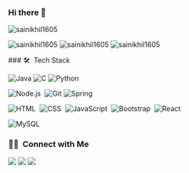 ### Hi there 👋

<!--
**seetaram-oruganti/seetaram-oruganti** is a ✨ _special_ ✨ repository because its `README.md` (this file) appears on your GitHub profile.

Here are some ideas to get you started:

- 🔭 I’m currently working on ...
- 🌱 I’m currently learning ...
- 👯 I’m looking to collaborate on ...
- 🤔 I’m looking for help with ...
- 💬 Ask me about ...
- 📫 How to reach me: ...
- 😄 Pronouns: ...
- ⚡ Fun fact: ...
-->
 <p><img align="center" src="https://komarev.com/ghpvc/?username=seetaram-oruganti&label=Profile%20views&color=0e75b6&style=flat" alt="sainikhil1605" /></p>
 <p>
<img src="https://github-readme-stats.vercel.app/api/top-langs?username=seetaram-oruganti&show_icons=true&theme=dark&locale=en&layout=compact" alt="sainikhil1605" />
<img  src="https://github-readme-stats.vercel.app/api?username=seetaram-oruganti&show_icons=true&theme=dark&locale=en" alt="sainikhil1605" />

<img src="https://github-readme-streak-stats.herokuapp.com/?user=seetaram-oruganti&theme=dark" alt="sainikhil1605" />
</p>
### 🛠 &nbsp;Tech Stack

![Java](https://img.shields.io/badge/-Java-05122A?style=flat&logo=Java&logoColor=FFA518)
![C](https://img.shields.io/badge/-C-05122A?style=flat&logo=C&logoColor=A8B9CC)
![Python](https://img.shields.io/badge/-Python-05122A?style=flat&logo=python) 

![Node.js](https://img.shields.io/badge/-Node.js-05122A?style=flat&logo=node.js)&nbsp;
![Git](https://img.shields.io/badge/-Git-05122A?style=flat&logo=git)
![Spring](https://img.shields.io/badge/-Spring-05122A?style=flat&logo=spring)


![HTML](https://img.shields.io/badge/-HTML-05122A?style=flat&logo=HTML5)&nbsp;
![CSS](https://img.shields.io/badge/-CSS-05122A?style=flat&logo=CSS3&logoColor=1572B6)&nbsp;
![JavaScript](https://img.shields.io/badge/-JavaScript-05122A?style=flat&logo=javascript)&nbsp;
![Bootstrap](https://img.shields.io/badge/-Bootstrap-05122A?style=flat&logo=bootstrap)&nbsp;
![React](https://img.shields.io/badge/-React-05122A?style=flat&logo=react)&nbsp;

![MySQL](https://img.shields.io/badge/-MySQL-05122A?style=flat&logo=mysql&logoColor=FFA518)&nbsp;


### 🤝🏻 &nbsp;Connect with Me
<a href="mailto:orugantiseetaram@gmail.com"><img src="https://img.shields.io/badge/-Mail-D14836?style=flat&logo=Gmail&logoColor=white"/></a>
<a href="https://www.linkedin.com/in/seetaram-oruganti/"><img src="https://img.shields.io/badge/-LinkedIn-0077B5?style=flat&logo=Linkedin&logoColor=white"/></a>
<a href="https://www.hackerrank.com/orugantiseetaram/"><img src="https://img.shields.io/badge/-Hackerrank-32CD30?style=flat&logo=hackerrank&logoColor=white"/></a>
